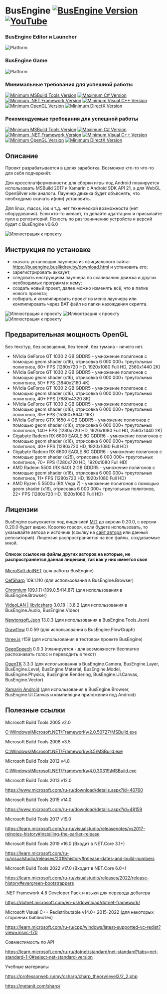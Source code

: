 # BusEngine [![BusEngine Version](https://img.shields.io/badge/Release-v0.4.0-black.svg?cacheSeconds=31536000)](https://github.com/BuslikDrev/BusEngine) [![YouTube](https://img.shields.io/youtube/views/2he4vAn6ZkQ?style=social)](https://www.youtube.com/watch?v=2he4vAn6ZkQ)

### BusEngine Editor и Launcher
![Platform](https://img.shields.io/badge/Platform-Win7+--x64%20|%20Win7+--x86-purple.svg?cacheSeconds=31536000)

### BusEngine Game
![Platform](https://img.shields.io/badge/Platform-Windows%207+%20|%20Android%205+%20|%20WebGL-purple.svg?cacheSeconds=31536000)

### Минимальные требования для успешной работы
[![Minimum MSBuild Tools Version](https://img.shields.io/badge/MSBuild%20Tools-%20%3E%3D%20v12.0-orange.svg?cacheSeconds=31536000)](https://www.microsoft.com/ru-ru/download/details.aspx?id=40760)
[![Maximum C# Version](https://img.shields.io/badge/C%23%20%28CSharp%29-%20%3C%3D%20v5.0-blueviolet.svg?cacheSeconds=31536000)](https://learn.microsoft.com/ru-ru/dotnet/csharp/whats-new/csharp-version-history#c-version-50)
[![Minimum .NET Framework Version](https://img.shields.io/badge/.NET%20Framework-%20%3E%3D%20v4.7.1-blue.svg?cacheSeconds=31536000)](https://dotnet.microsoft.com/en-us/download/dotnet-framework)
[![Minimum Visual C++ Version](https://img.shields.io/badge/Visual%20C++-%20%3E%3D%202015-purple.svg?cacheSeconds=31536000)](https://learn.microsoft.com/ru-ru/cpp/windows/latest-supported-vc-redist?view=msvc-170)
[![Minimum OpenGL Version](https://img.shields.io/badge/OpenGL-%20%3E%3D%203.3-cornflowerblue.svg?cacheSeconds=31536000)](https://registry.khronos.org/OpenGL/index_gl.php)
[![Minimum DirectX Version](https://img.shields.io/badge/DirectX-%20%3E%3D%2011.0-forestgreen.svg?cacheSeconds=31536000)](https://ru.wikipedia.org/wiki/DirectX)

### Рекомендуемые требования для успешной работы
[![Minimum MSBuild Tools Version](https://img.shields.io/badge/MSBuild%20Tools-%20%3E%3D%20v15.8-orange.svg?cacheSeconds=31536000)](https://learn.microsoft.com/ru-ru/visualstudio/releasenotes/vs2017-relnotes-history#installing-the-earlier-release)
[![Maximum C# Version](https://img.shields.io/badge/C%23%20%28CSharp%29-%20%3C%3D%20v7.3-blueviolet.svg?cacheSeconds=31536000)](https://learn.microsoft.com/ru-ru/dotnet/csharp/whats-new/csharp-version-history#c-version-73)
[![Minimum .NET Framework Version](https://img.shields.io/badge/.NET%20Framework-%20%3E%3D%20v4.8.0-blue.svg?cacheSeconds=31536000)](https://dotnet.microsoft.com/en-us/download/dotnet-framework)
[![Minimum Visual C++ Version](https://img.shields.io/badge/Visual%20C++-%20%3E%3D%202015-purple.svg?cacheSeconds=31536000)](https://learn.microsoft.com/ru-ru/cpp/windows/latest-supported-vc-redist?view=msvc-170)
[![Minimum OpenGL Version](https://img.shields.io/badge/OpenGL-%20%3E%3D%203.3-cornflowerblue.svg?cacheSeconds=31536000)](https://registry.khronos.org/OpenGL/index_gl.php)
[![Minimum DirectX Version](https://img.shields.io/badge/DirectX-%20%3E%3D%2011.0-forestgreen.svg?cacheSeconds=31536000)](https://ru.wikipedia.org/wiki/DirectX)

## Описание

Проект разрабатывается в целях заработка. Возможно кто-то что-то для себя подчеркнёт.

Для кроссплатформенности: для сборки игры под Android планируется использовать MSBuild 2017 и Xamarin с Android SDK API 21, а для WebGL OpenSilver или аналоги. Лаунчер движка будет объяснять, что необходимо скачать и(или) установить.

Для linux, macos, ios и т.д. нет технической возможности (нет оборудования). Если кто-то желает, то делайте адаптацию и присылайте пулл в репозиторий. Ясность по разграничению устройств и версий будет с BusEngine v0.6.0

![Иллюстрация к проекту](https://github.com/BuslikDrev/BusEngine/blob/main/.github/image_1.jpg)

## Инструкция по установке

- скачать установщик лаунчера из официального сайта: https://busengine.buslikdrev.by/download.html  и установить его;
- зарегистрировать аккаунт;
- следовать инструкциям лаунчера по скачиванию движка и других необходимых программ к нему;
- создать новый проект, далее можно изменять всё, что в папке нового проекта;
- собирать и компилировать проект из меню лаунчера или компилировать через BAT файл из папки нахождения скрипта.

![Иллюстрация к проекту](https://github.com/BuslikDrev/BusEngine/blob/main/.github/image_2.jpg)
![Иллюстрация к проекту](https://github.com/BuslikDrev/BusEngine/blob/main/.github/image_3.jpg)
![Иллюстрация к проекту](https://github.com/BuslikDrev/BusEngine/blob/main/.github/image_4.jpg)

## Предварительная мощность OpenGL

Без текстур, без освещения, без теней, без тумана - ничего нет.

- NVidia GeForce GT 1030 2 GB GDDR5 - умножение полигонов c помощью geom shader (x16), отрисовка 6 000 000+ треугольных полигонов, 60+ FPS (1280х720 HD, 1920х1080 Full HD, 2560х1440 2K)
- NVidia GeForce GT 1030 2 GB GDDR5 - умножение полигонов c помощью geom shader (x16), отрисовка 6 000 000+ треугольных полигонов, 50+ FPS (3840х2160 4K)
- NVidia GeForce GT 1030 2 GB GDDR5 - умножение полигонов c помощью geom shader (x16), отрисовка 6 000 000+ треугольных полигонов, 40+ FPS (7680х4320 8K)
- NVidia GeForce GT 1030 2 GB GDDR5 - умножение полигонов c помощью geom shader (x16), отрисовка 6 000 000+ треугольных полигонов, 35+ FPS (15360х8640 16K)
- NVidia GeForce GTX 1650 4 GB GDDR5 - умножение полигонов c помощью geom shader (x16), отрисовка 6 000 000+ треугольных полигонов, 140+ FPS (1280х720 HD, 1920х1080 Full HD, 2560х1440 2K)
- Gigabyte Radeon RX 6600 EAGLE 8G GDDR6 - умножение полигонов c помощью geom shader (x16), отрисовка 6 000 000+ треугольных полигонов, 40+ FPS (1280х720 HD, 1920х1080 Full HD)
- Gigabyte Radeon RX 6600 EAGLE 8G GDDR6 - умножение полигонов c помощью geom shader (x25), отрисовка 6 000 000+ треугольных полигонов, 70+ FPS (1280х720 HD, 1920х1080 Full HD)
- AMD Radeon 550X (RX 640) 2 GB GDDR5 - умножение полигонов c помощью geom shader (x16), отрисовка 6 000 000+ треугольных полигонов, 11+ FPS (1280х720 HD, 1920х1080 Full HD)
- AMD Ryzen 5 5500u (RX Vega 7) - умножение полигонов c помощью geom shader (x16), отрисовка 6 000 000+ треугольных полигонов, 22+ FPS (1280х720 HD, 1920х1080 Full HD)

## Лицензии

BusEngine выпускается под лицензией [MIT](https://github.com/BuslikDrev/BusEngine/blob/main/LICENSE) до версии 0.20.0, с версии 0.20.0 будет видно. Коротко говоря, если будете использовать, то указывайте автора и источник (ссылку на [сайт автора](https://buslikdrev.by/) или данный репозиторий).
Лицензия распространяется на все файлы, создаваемые мной.

#### Список ссылок на файлы других авторов на которые, не распространяется данная лицензия, так как у них имеется своя
[MicroSoft dotNET](https://github.com/dotnet) (для работы BusEngine)

[CefSharp](https://github.com/cefsharp/CefSharp) 109.1.110 (для использования в BusEngine.Browser)

[Chromium](https://github.com/chromium/chromium) 109.1.11 (109.0.5414.87) (для использования в BusEngine.Browser)

[VideoLAN | libvlcsharp](https://github.com/videolan) 3.0.18 | 3.8.2 (для использования в BusEngine.Audio, BusEngine.Video)

[Newtonsoft.Json](https://github.com/JamesNK/Newtonsoft.Json) 13.0.3 (для использования в BusEngine.Tools.Json)

[Drawflow](https://github.com/jerosoler/Drawflow) 0.0.59 (для использования в BusEngine.FlowGraph)

[three.js](https://github.com/mrdoob/three.js) r159 (для использования в тестовом проекте BusEngine)

[DeepSpeech](https://github.com/mozilla/DeepSpeech) 0.9.3 (планируется - для возможности бесплатно распознавать голос и переводить в текст)

[OpenTK](https://github.com/opentk/opentk) 3.3.3 (для использования в BusEngine.Camera, BusEngine.Layer, BusEngine.Level, BusEngine.Material, BusEngine.Model, BusEngine.Physics, BusEngine.Rendering, BusEngine.UI.Canvas, BusEngine.Vector)

[Xamarin Android](https://github.com/xamarin/xamarin-android) (для использования в BusEngine.Browser, BusEngine.UI.Canvas и компиляции приложения под Android)

## Полезные ссылки

Microsoft Build Tools 2005 v2.0

[C:\Windows\Microsoft.NET\Framework\v2.0.50727\MSBuild.exe](file:///C:/Windows/Microsoft.NET/Framework/v2.0.50727)

Microsoft Build Tools 2008 v3.5

[C:\Windows\Microsoft.NET\Framework\v3.5\MSBuild.exe](file:///C:/Windows/Microsoft.NET/Framework/v3.5)

Microsoft Build Tools 2012 v4.8

[C:\Windows\Microsoft.NET\Framework\v4.0.30319\MSBuild.exe](file:///C:/Windows/Microsoft.NET/Framework/v4.0.30319)

Microsoft Build Tools 2013 v12.0

https://www.microsoft.com/ru-ru/download/details.aspx?id=40760

Microsoft Build Tools 2015 v14.0

https://www.microsoft.com/ru-ru/download/details.aspx?id=48159

Microsoft Build Tools 2017 v15.0

https://learn.microsoft.com/ru-ru/visualstudio/releasenotes/vs2017-relnotes-history#installing-the-earlier-release

Microsoft Build Tools 2019 v16.0 (Входит в NET.Core 3.1+)

https://learn.microsoft.com/ru-ru/visualstudio/releases/2019/history#release-dates-and-build-numbers

Microsoft Build Tools 2022 v17.0 (Входит в NET.Core 6.0+)

https://learn.microsoft.com/ru-ru/visualstudio/releases/2022/release-history#evergreen-bootstrappers

.NET Framework 4.8 Developer Pack и языки для перевода дебагера

https://dotnet.microsoft.com/en-us/download/dotnet-framework/

Microsoft Visual C++ Redistributable v14.0+ 2015-2022 (для некоторых сторонних библиотек)

https://learn.microsoft.com/ru-ru/cpp/windows/latest-supported-vc-redist?view=msvc-170

Совместимость по API

https://learn.microsoft.com/ru-ru/dotnet/standard/net-standard?tabs=net-standard-1-0#select-net-standard-version

Учебные материалы

https://professorweb.ru/my/csharp/charp_theory/level2/2_2.php

https://metanit.com/sharp/

